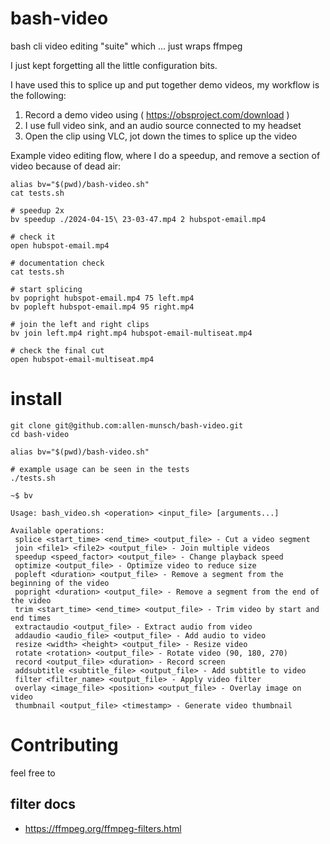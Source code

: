 # bash-video
bash cli video editing "suite" which ... just wraps ffmpeg

I just kept forgetting all the little configuration bits.

I have used this to splice up and put together demo videos, my workflow is the following:

1) Record a demo video using ( https://obsproject.com/download )
2) I use full video sink, and an audio source connected to my headset
3) Open the clip using VLC, jot down the times to splice up the video

Example video editing flow, where I do a speedup, and remove a section of video because of dead air:

```
alias bv="$(pwd)/bash-video.sh"
cat tests.sh 

# speedup 2x
bv speedup ./2024-04-15\ 23-03-47.mp4 2 hubspot-email.mp4

# check it
open hubspot-email.mp4

# documentation check
cat tests.sh 

# start splicing
bv popright hubspot-email.mp4 75 left.mp4
bv popleft hubspot-email.mp4 95 right.mp4

# join the left and right clips
bv join left.mp4 right.mp4 hubspot-email-multiseat.mp4

# check the final cut
open hubspot-email-multiseat.mp4 
```

# install

```
git clone git@github.com:allen-munsch/bash-video.git
cd bash-video

alias bv="$(pwd)/bash-video.sh"

# example usage can be seen in the tests
./tests.sh

~$ bv

Usage: bash_video.sh <operation> <input_file> [arguments...]

Available operations:
 splice <start_time> <end_time> <output_file> - Cut a video segment
 join <file1> <file2> <output_file> - Join multiple videos
 speedup <speed_factor> <output_file> - Change playback speed
 optimize <output_file> - Optimize video to reduce size
 popleft <duration> <output_file> - Remove a segment from the beginning of the video
 popright <duration> <output_file> - Remove a segment from the end of the video
 trim <start_time> <end_time> <output_file> - Trim video by start and end times
 extractaudio <output_file> - Extract audio from video
 addaudio <audio_file> <output_file> - Add audio to video
 resize <width> <height> <output_file> - Resize video
 rotate <rotation> <output_file> - Rotate video (90, 180, 270)
 record <output_file> <duration> - Record screen
 addsubtitle <subtitle_file> <output_file> - Add subtitle to video
 filter <filter_name> <output_file> - Apply video filter
 overlay <image_file> <position> <output_file> - Overlay image on video
 thumbnail <output_file> <timestamp> - Generate video thumbnail

```

# Contributing

feel free to 


## filter docs

- https://ffmpeg.org/ffmpeg-filters.html
